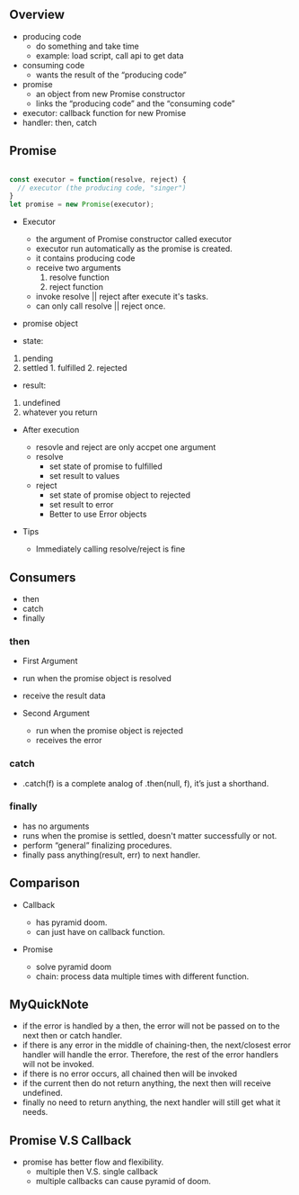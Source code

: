 ## Overview
* producing code
  * do something and take time
  * example: load script, call api to get data
* consuming code
  * wants the result of the “producing code”
* promise
  * an object from new Promise constructor
  * links the “producing code” and the “consuming code”
* executor: callback function for new Promise
* handler: then, catch

## Promise

```js

const executor = function(resolve, reject) {
  // executor (the producing code, "singer")
}
let promise = new Promise(executor);
```

* Executor
  * the argument of Promise constructor called executor
  * executor run automatically as the promise is created.
  * it contains producing code
  * receive two arguments
    1. resolve function
    2. reject function
  * invoke resolve || reject after execute it's tasks.
  * can only call resolve || reject once.


* promise object
 * state:
  1. pending
  2. settled
    1. fulfilled
    2. rejected
 * result:
  1. undefined
  2. whatever you return

* After execution
  * resovle and reject are only accpet one argument
  * resolve
    * set state of promise to fulfilled
    * set result to values
  * reject
    * set state of promise object to rejected
    * set result to error
    * Better to use Error objects


* Tips
  * Immediately calling resolve/reject is fine

## Consumers
* then
* catch
* finally

### then
* First Argument
 * run when the promise object is resolved
 * receive the result data

* Second Argument
  * run when the promise object is rejected
  * receives the error

### catch
  * .catch(f) is a complete analog of .then(null, f), it’s just a shorthand.

### finally
  * has no arguments
  * runs when the promise is settled, doesn't matter successfully or not.
  * perform “general” finalizing procedures.
  * finally pass anything(result, err) to next handler.

## Comparison
* Callback
  * has pyramid doom.
  * can just have on callback function.

* Promise
  * solve pyramid doom
  * chain: process data multiple times with different function.



## MyQuickNote
* if the error is handled by a then, the error will not be passed on to the next then or catch handler.
* if there is any error in the middle of chaining-then, the next/closest error handler will handle the error. Therefore, the rest of the error handlers will not be invoked.
* if there is no error occurs, all chained then will be invoked
* if the current then do not return anything, the next then will receive undefined.
* finally no need to return anything, the next handler will still get what it needs.

## Promise V.S Callback
* promise has better flow and flexibility.
  * multiple then V.S. single callback
  * multiple callbacks can cause pyramid of doom.
